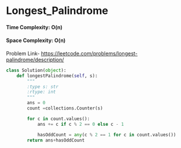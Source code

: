 # Longest_Palindrome

#### Time Complexity: O(n)
#### Space Complexity: O(n)

Problem Link- https://leetcode.com/problems/longest-palindrome/description/

```python
class Solution(object):
    def longestPalindrome(self, s):
        """
        :type s: str
        :rtype: int
        """
        ans = 0
        count =collections.Counter(s)

        for c in count.values():
            ans += c if c % 2 == 0 else c - 1

            hasOddCount = any(c % 2 == 1 for c in count.values())
        return ans+hasOddCount
```
